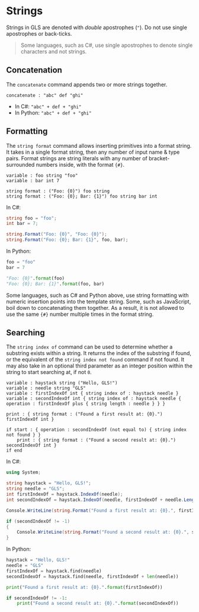 # Strings

Strings in GLS are denoted with _double_ apostrophes (`"`).
Do not use single apostrophes or back-ticks.

> Some languages, such as C#, use single apostrophes to denote single characters and not strings.

## Concatenation

The `concatenate` command appends two or more strings together.

```gls
concatenate : "abc" def "ghi"
```

* In C#: `"abc" + def + "ghi"`
* In Python: `"abc" + def + "ghi"`

## Formatting

The `string format` command allows inserting primitives into a format string.
It takes in a single format string, then any number of input name & type pairs.
Format strings are string literals with any number of bracket-surrounded numbers inside, with the format `{#}`.

```gls
variable : foo string "foo"
variable : bar int 7

string format : ("Foo: {0}") foo string
string format : ("Foo: {0}; Bar: {1}") foo string bar int
```

In C#:

```csharp
string foo = "foo";
int bar = 7;

string.Format("Foo: {0}", "Foo: {0}");
string.Format("Foo: {0}; Bar: {1}", foo, bar);
```

In Python:

```python
foo = "foo"
bar = 7

"Foo: {0}".format(foo)
"Foo: {0}; Bar: {1}".format(foo, bar)
```

Some languages, such as C# and Python above, use string formatting with numeric insertion points into the template string.
Some, such as JavaScript, boil down to concatenating them together.
As a result, it is not allowed to use the same `{#}` number multiple times in the format string.

## Searching

The `string index of` command can be used to determine whether a substring exists within a string.
It returns the index of the substring if found, or the equivalent of the `string index not found` command if not found.
It may also take in an optional third parameter as an integer position within the string to start searching at, if not `0`.

```gls
variable : haystack string ("Hello, GLS!")
variable : needle string "GLS"
variable : firstIndexOf int { string index of : haystack needle }
variable : secondIndexOf int { string index of : haystack needle { operation : firstIndexOf plus { string length : needle } } }

print : { string format : ("Found a first result at: {0}.") firstIndexOf int }

if start : { operation : secondIndexOf (not equal to) { string index not found } }
    print : { string format : ("Found a second result at: {0}.") secondIndexOf int }
if end
```

In C#:

```csharp
using System;

string haystack = "Hello, GLS!";
string needle = "GLS";
int firstIndexOf = haystack.IndexOf(needle);
int secondIndexOf = haystack.IndexOf(needle, firstIndexOf + needle.Length);

Console.WriteLine(string.Format("Found a first result at: {0}.", firstIndexOf));

if (secondIndexOf != -1)
{
    Console.WriteLine(string.Format("Found a second result at: {0}.", secondIndexOf));
}
```

In Python:

```python
haystack = "Hello, GLS!"
needle = "GLS"
firstIndexOf = haystack.find(needle)
secondIndexOf = haystack.find(needle, firstIndexOf + len(needle))

print("Found a first result at: {0}.".format(firstIndexOf))

if secondIndexOf != -1:
    print("Found a second result at: {0}.".format(secondIndexOf))
```
